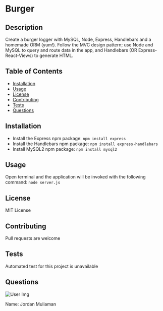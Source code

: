 # Burger

## Description
Create a burger logger with MySQL, Node, Express, Handlebars and a homemade ORM (yum!). Follow the MVC design pattern; use Node and MySQL to query and route data in the app, and Handlebars (OR Express-React-Views) to generate HTML.

## Table of Contents
  * [Installation](#installation)
  * [Usage](#usage)
  * [License](#license)
  * [Contributing](#contributing)
  * [Tests](#tests)
  * [Questions](#questions)
    
## Installation
  * Install the Express npm package: `npm install express`
  * Install the Handlebars npm package: `npm install express-handlebars`
  * Install MySQL2 npm package: `npm install mysql2`

## Usage
Open terminal and the application will be invoked with the following command: `node server.js`

## License
MIT License

## Contributing
Pull requests are welcome

## Tests
Automated test for this project is unavailable

## Questions
![User Img](https://avatars2.githubusercontent.com/u/62527732?v=4)
  
Name: Jordan Muliaman